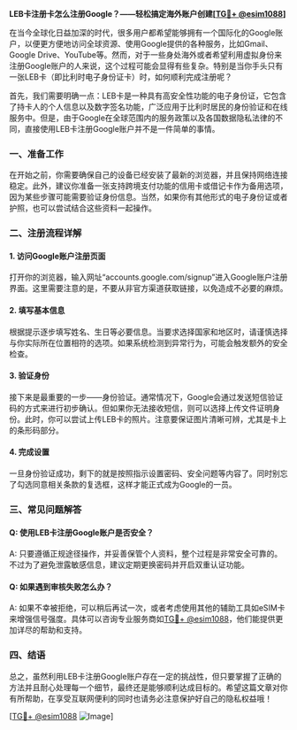 **LEB卡注册卡怎么注册Google？——轻松搞定海外账户创建[[TG💪+ @esim1088](https://t.me/s/esim1088)]**

在当今全球化日益加深的时代，很多用户都希望能够拥有一个国际化的Google账户，以便更方便地访问全球资源、使用Google提供的各种服务，比如Gmail、Google Drive、YouTube等。然而，对于一些身处海外或者希望利用虚拟身份来注册Google账户的人来说，这个过程可能会显得有些复杂。特别是当你手头只有一张LEB卡（即比利时电子身份证卡）时，如何顺利完成注册呢？

首先，我们需要明确一点：LEB卡是一种具有高安全性功能的电子身份证，它包含了持卡人的个人信息以及数字签名功能，广泛应用于比利时居民的身份验证和在线服务中。但是，由于Google在全球范围内的服务政策以及各国数据隐私法律的不同，直接使用LEB卡注册Google账户并不是一件简单的事情。

### 一、准备工作

在开始之前，你需要确保自己的设备已经安装了最新的浏览器，并且保持网络连接稳定。此外，建议你准备一张支持跨境支付功能的信用卡或借记卡作为备用选项，因为某些步骤可能需要验证身份信息。当然，如果你有其他形式的电子身份证或者护照，也可以尝试结合这些资料一起操作。

### 二、注册流程详解

#### 1. 访问Google账户注册页面
打开你的浏览器，输入网址“accounts.google.com/signup”进入Google账户注册界面。这里需要注意的是，不要从非官方渠道获取链接，以免造成不必要的麻烦。

#### 2. 填写基本信息
根据提示逐步填写姓名、生日等必要信息。当要求选择国家和地区时，请谨慎选择与你实际所在位置相符的选项。如果系统检测到异常行为，可能会触发额外的安全检查。

#### 3. 验证身份
接下来是最重要的一步——身份验证。通常情况下，Google会通过发送短信验证码的方式来进行初步确认。但如果你无法接收短信，则可以选择上传文件证明身份。此时，你可以尝试上传LEB卡的照片。注意要保证图片清晰可辨，尤其是卡上的条形码部分。

#### 4. 完成设置
一旦身份验证成功，剩下的就是按照指示设置密码、安全问题等内容了。同时别忘了勾选同意相关条款的复选框，这样才能正式成为Google的一员。

### 三、常见问题解答

#### Q: 使用LEB卡注册Google账户是否安全？
A: 只要遵循正规途径操作，并妥善保管个人资料，整个过程是非常安全可靠的。不过为了避免泄露敏感信息，建议定期更换密码并开启双重认证功能。

#### Q: 如果遇到审核失败怎么办？
A: 如果不幸被拒绝，可以稍后再试一次，或者考虑使用其他的辅助工具如eSIM卡来增强信号强度。具体可以咨询专业服务商如[TG💪+ @esim1088](https://t.me/s/esim1088)，他们能提供更加详尽的帮助和支持。

### 四、结语

总之，虽然利用LEB卡注册Google账户存在一定的挑战性，但只要掌握了正确的方法并且耐心处理每一个细节，最终还是能够顺利达成目标的。希望这篇文章对你有所帮助，在享受互联网便利的同时也请务必注意保护好自己的隐私权益哦！

[[TG💪+ @esim1088](https://t.me/s/esim1088) ![Image](https://i.postimg.cc/4NQfJmqS/Snipaste-2025-05-13-00-14-12.png)]